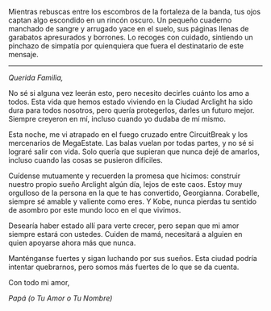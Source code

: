 Mientras rebuscas entre los escombros de la fortaleza de la banda, tus ojos captan algo escondido en un rincón oscuro. Un pequeño cuaderno manchado de sangre y arrugado yace en el suelo, sus páginas llenas de garabatos apresurados y borrones. Lo recoges con cuidado, sintiendo un pinchazo de simpatía por quienquiera que fuera el destinatario de este mensaje.

---

_Querida Familia,_

No sé si alguna vez leerán esto, pero necesito decirles cuánto los amo a todos. Esta vida que hemos estado viviendo en la Ciudad Arclight ha sido dura para todos nosotros, pero quería protegerlos, darles un futuro mejor. Siempre creyeron en mí, incluso cuando yo dudaba de mí mismo.

Esta noche, me vi atrapado en el fuego cruzado entre CircuitBreak y los mercenarios de MegaEstate. Las balas vuelan por todas partes, y no sé si lograré salir con vida. Solo quería que supieran que nunca dejé de amarlos, incluso cuando las cosas se pusieron difíciles.

Cuídense mutuamente y recuerden la promesa que hicimos: construir nuestro propio sueño Arclight algún día, lejos de este caos. Estoy muy orgulloso de la persona en la que te has convertido, Georgianna. Corabelle, siempre sé amable y valiente como eres. Y Kobe, nunca pierdas tu sentido de asombro por este mundo loco en el que vivimos.

Desearía haber estado allí para verte crecer, pero sepan que mi amor siempre estará con ustedes. Cuiden de mamá, necesitará a alguien en quien apoyarse ahora más que nunca.

Manténganse fuertes y sigan luchando por sus sueños. Esta ciudad podría intentar quebrarnos, pero somos más fuertes de lo que se da cuenta.

Con todo mi amor,

_Papá (o Tu Amor o Tu Nombre)_
